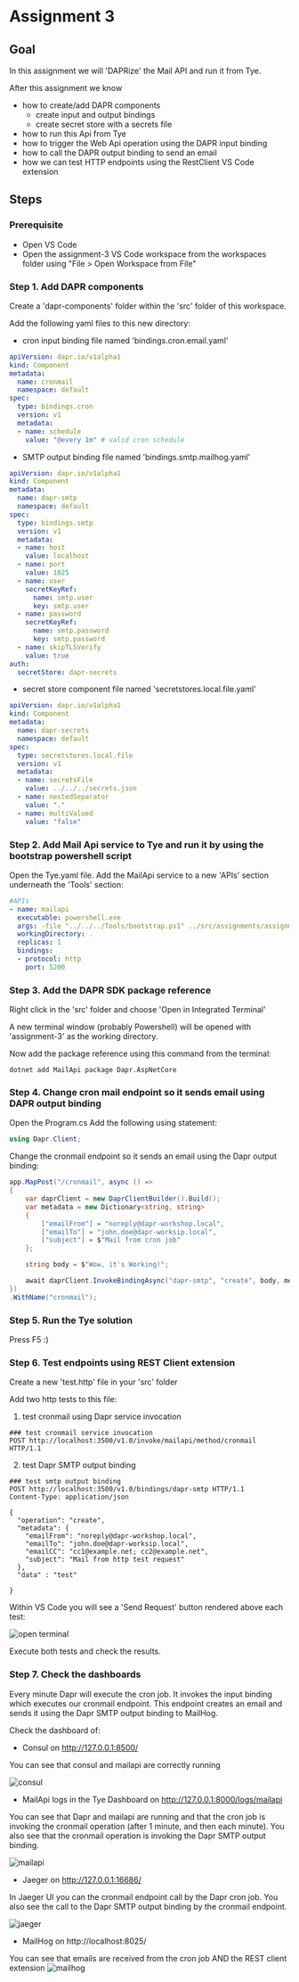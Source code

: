 # Assignment 3

## Goal

In this assignment we will 'DAPRize' the Mail API and run it from Tye.

After this assignment we know

- how to create/add DAPR components
  - create input and output bindings
  - create secret store with a secrets file
- how to run this Api from Tye
- how to trigger the Web Api operation using the DAPR input binding
- how to call the DAPR output binding to send an email
- how we can test HTTP endpoints using the RestClient VS Code extension

## Steps

### Prerequisite

- Open VS Code
- Open the assignment-3 VS Code workspace from the workspaces folder using "File > Open Workspace from File"

### Step 1. Add DAPR components
Create a 'dapr-components' folder within the 'src' folder of this workspace.

Add the following yaml files to this new directory:
-  cron input binding file named 'bindings.cron.email.yaml'
```yaml
apiVersion: dapr.io/v1alpha1
kind: Component
metadata:
  name: cronmail
  namespace: default
spec:
  type: bindings.cron
  version: v1
  metadata:
  - name: schedule
    value: "@every 1m" # valid cron schedule
```
- SMTP output binding file named 'bindings.smtp.mailhog.yaml'
```yaml
apiVersion: dapr.io/v1alpha1
kind: Component
metadata:
  name: dapr-smtp
  namespace: default
spec:
  type: bindings.smtp
  version: v1
  metadata:
  - name: host
    value: localhost
  - name: port
    value: 1025
  - name: user
    secretKeyRef:
      name: smtp.user
      key: smtp.user
  - name: password
    secretKeyRef:
      name: smtp.password
      key: smtp.password
  - name: skipTLSVerify
    value: true
auth:
  secretStore: dapr-secrets
```

- secret store component file named 'secretstores.local.file.yaml'
```yaml
apiVersion: dapr.io/v1alpha1
kind: Component
metadata:
  name: dapr-secrets
  namespace: default
spec:
  type: secretstores.local.file
  version: v1
  metadata:
  - name: secretsFile
    value: ../../../secrets.json
  - name: nestedSeparator
    value: "."
  - name: multiValued
    value: "false"
```

### Step 2. Add Mail Api service to Tye and run it by using the bootstrap powershell script

Open the Tye.yaml file. Add the MailApi service to a new 'APIs' section underneath the 'Tools' section:

```yaml
#APIs
- name: mailapi
  executable: powershell.exe 
  args: -file "../../../Tools/bootstrap.ps1" ../src/assignments/assignment-3/MailApi mailapi 5200 3500 60400 ../src/dapr-configuration.yaml ../src/assignments/assignment-3/dapr-components default dotnet
  workingDirectory: .
  replicas: 1
  bindings:
  - protocol: http
    port: 5200
```

### Step 3. Add the DAPR SDK package reference

Right click in the 'src' folder and choose 'Open in Integrated Terminal'

A new terminal window (probably Powershell) will be opened with 'assignment-3' as the working directory.

Now add the package reference using this command from the terminal:

```dotnet add MailApi package Dapr.AspNetCore```

### Step 4. Change cron mail endpoint so it sends email using DAPR output binding

Open the Program.cs
Add the following using statement:
```c#
using Dapr.Client;
```

Change the cronmail endpoint so it sends an email using the Dapr output binding:
```c#
app.MapPost("/cronmail", async () =>
{
    var daprClient = new DaprClientBuilder().Build();
    var metadata = new Dictionary<string, string>
    {
        ["emailFrom"] = "noreply@dapr-workshop.local",
        ["emailTo"] = "john.doe@dapr-worksip.local",
        ["subject"] = $"Mail from cron job"
    };

    string body = $"Wow, it's Working!";

    await daprClient.InvokeBindingAsync("dapr-smtp", "create", body, metadata);
})
.WithName("cronmail");
```

### Step 5. Run the Tye solution
Press F5 :)

### Step 6. Test endpoints using REST Client extension
Create a new 'test.http' file in your 'src' folder

Add two http tests to this file:
1. test cronmail using Dapr service invocation
```http
### test cronmail service invocation
POST http://localhost:3500/v1.0/invoke/mailapi/method/cronmail HTTP/1.1
```
2. test Dapr SMTP output binding
```http
### test smtp output binding
POST http://localhost:3500/v1.0/bindings/dapr-smtp HTTP/1.1
Content-Type: application/json

{
  "operation": "create",
  "metadata": {
    "emailFrom": "noreply@dapr-workshop.local",
    "emailTo": "john.doe@dapr-worksip.local",
    "emailCC": "cc1@example.net; cc2@example.net",
    "subject": "Mail from http test request"
  },
  "data" : "test"

}
```

Within VS Code you will see a 'Send Request' button rendered above each test:

![open terminal](../docs/images/assignment3_http_test.png)

Execute both tests and check the results.

### Step 7. Check the dashboards
Every minute Dapr will execute the cron job. It invokes the input binding which executes our cronmail endpoint. This endpoint creates an email and sends it using the Dapr SMTP output binding to MailHog.

Check the dashboard of:
- Consul on http://127.0.0.1:8500/ 

You can see that consul and mailapi are correctly running

![consul](../docs/images/assignment3_consul.png)

- MailApi logs in the Tye Dashboard on http://127.0.0.1:8000/logs/mailapi

You can see that Dapr and mailapi are running and that the cron job is invoking the cronmail operation (after 1 minute, and then each minute).
You also see that the cronmail operation is invoking the Dapr SMTP output binding.

![mailapi](../docs/images/assignment3_mailapi.png)

- Jaeger on http://127.0.0.1:16686/


In Jaeger UI you can the cronmail endpoint call by the Dapr cron job. You also see the call to the Dapr SMTP output binding by the cronmail endpoint.

![jaeger](../docs/images/assignment3_jaeger.png)

- MailHog on http://localhost:8025/

You can see that emails are received from the cron job AND the REST client extension
 ![mailhog](../docs/images/assignment3_mailhog.png)
